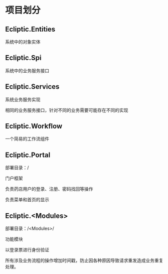 # 项目划分

## Ecliptic.Entities

系统中的对象实体

## Ecliptic.Spi

系统中的业务服务接口

## Ecliptic.Services

系统业务服务实现

相同的业务服务接口，针对不同的业务需要可能存在不同的实现

## Ecliptic.Workflow

一个简易的工作流组件

## Ecliptic.Portal

部署目录：/

门户框架

负责药店用户的登录、注册、密码找回等操作

负责菜单和首页的显示

## Ecliptic.&lt;Modules&gt;

部署目录：/&lt;Modules&gt;/

功能模块

以登录票进行身份验证

所有涉及业务流程的操作增加时间戳，防止因各种原因导致请求重发造成业务重复处理。